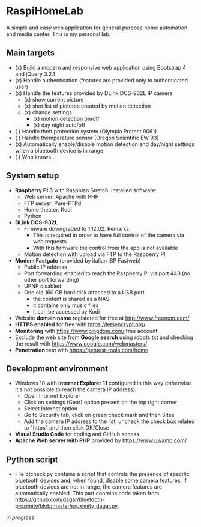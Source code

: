 # RaspiHomeLab
A simple and easy web application for general purpose home automation and media center. This is my personal lab.

## Main targets
- (x) Build a modern and responsive web application using Bootstrap 4 and jQuery 3.2.1
- (x) Handle authentication (features are provided only to authenticated user)
- (x) Handle the features provided by DLink DCS-932L IP camera
   - (x) show current picture
   - (x) shot list of pictures created by motion detection
   - (x) change settings
     - (x) motion detection on/off
     - (x) day night auto/off
- ( ) Handle theft protection system (Olympia Protect 9061)
- ( ) Handle themperature sensor (Oregon Scientific EW 93)
- (x) Automatically enable/disable motion detection and day/night settings when a bluetooth device is in range
- ( ) Who knows...

## System setup
- **Raspberry PI 3** with Raspbian Stretch. Installed software:
  - Web server: Apache with PHP
  - FTP server: Pure-FTPd
  - Home theater: Kodi
  - Python
- **DLink DCS-932L**
  - Firmware downgraded to 1.12.02. Remarks: 
    - This is required in order to have full control of the camera via web requests
    - With this firmware the control from the app is not available
  - Motion detection with upload via FTP to the Raspberry PI
- **Modem Fastgate** (provided by italian ISP Fastweb)
  - Public IP address
  - Port forwarding enabled to reach the Raspberry PI via port 443 (no other port forwarding)
  - UPNP disabled
  - One old 160 GB hard disk attached to a USB port
    - the content is shared as a NAS
    - it contains only music files
    - it can be accessed by Kodi
- Website **domain name** registered for free at http://www.freenom.com/
- **HTTPS enabled** for free with https://letsencrypt.org/
- **Monitoring** with https://www.pingdom.com/ free account
- Exclude the web site from **Google search** using robots.txt and checking the result with https://www.google.com/webmasters/ 
- **Penetration test** with https://pentest-tools.com/home

## Development environment
- Windows 10 with **Internet Explorer 11** configured in this way (otherwise it's not possible to reach the camera IP address):
  - Open Internet Explorer
  - Click on settings (Gear) option present on the top right corner
  - Select Internet option
  - Go to Security tab, click on green check mark and then Sites
  - Add the camera IP address to the list, uncheck the check box related to "https" and then click OK/Close
- **Visual Studio Code** for coding and GitHub access
- **Apache Web server with PHP** provided by https://www.uwamp.com/

## Python script
- File btcheck.py contains a script that controls the presence of specific bluetooth devices and, when found, disable some camera features. If bluetooth devices are not in range, the camera features are automatically enabled. This part contains code taken from https://github.com/dagar/bluetooth-proximity/blob/master/proximity_dagar.py.

*in progress*
